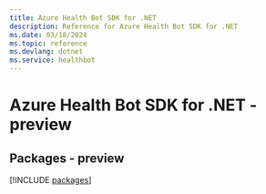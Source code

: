 ```yaml
---
title: Azure Health Bot SDK for .NET
description: Reference for Azure Health Bot SDK for .NET
ms.date: 03/18/2024
ms.topic: reference
ms.devlang: dotnet
ms.service: healthbot
---
```

# Azure Health Bot SDK for .NET - preview
## Packages - preview
[!INCLUDE [packages](health-bot-index.md)]